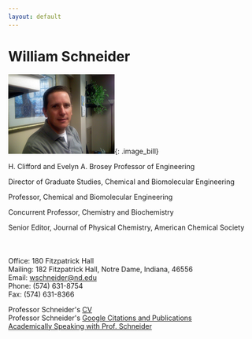 ```yaml
---
layout: default
---
```

# William Schneider
![](/group_data/people_photos/wschnei1.png){: .image_bill}

H. Clifford and Evelyn A. Brosey Professor of Engineering  

Director of Graduate Studies, Chemical and Biomolecular Engineering  

Professor, Chemical and Biomolecular Engineering   

Concurrent Professor, Chemistry and Biochemistry

Senior Editor, Journal of Physical Chemistry, American Chemical Society
<br/><br/><br/><br/>
Office: 180 Fitzpatrick Hall  
Mailing: 182 Fitzpatrick Hall, Notre Dame, Indiana, 46556  
Email: [wschneider@nd.edu](mailto:wschneider@nd.edu)  
Phone: (574) 631-8754  
Fax: (574) 631-8366  

Professor Schneider's [CV](../../group_data/wfs_cv.pdf)  
Professor Schneider's [Google Citations and Publications](https://scholar.google.com/citations?hl=en&user=7a2aQL0AAAAJ&view_op=list_works&sortby=pubdate)  
[Academically Speaking with Prof. Schneider](https://www.youtube.com/watch?v=tP2Av6HgXJs&feature=youtu.be)
